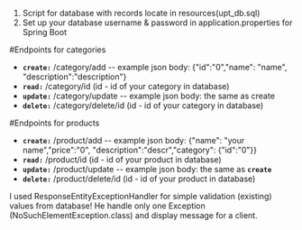1. Script for database with records locate in resources(upt_db.sql)
2. Set up your database username & password in application.properties for Spring Boot

#Endpoints for categories
- **`create:`** /category/add 
-- example json body: {"id":"0","name": "name", "description":"description"}
- **`read:`** /category/id (id - id of your category in database)
- **`update:`** /category/update
-- example json body: the same as create
- **`delete:`** /category/delete/id (id - id of your category in database)

#Endpoints for products
- **`create:`** /product/add 
-- example json body: {"name": "your name","price":"0", "description":"descr","category": {"id":"0"}}
- **`read:`** /product/id (id - id of your product in database)
- **`update:`** /product/update
-- example json body: the same as **`create`**
- **`delete:`** /product/delete/id (id - id of your product in database)


I used ResponseEntityExceptionHandler for simple validation (existing) values from database! He handle
only one Exception (NoSuchElementException.class) and display message for a client. 
